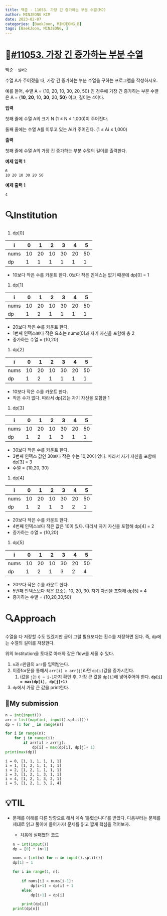 ```yaml
---
title: 백준 - 11053. 가장 긴 증가하는 부분 수열(MJ)
author: MINJEONG KIM
date: 2023-02-07
categories: [BaekJoon, MINJEONG_B]
tags: [BaekJoon, MINJEONG, ]
---
```




# 📖[#11053. **가장 긴 증가하는 부분 수열**](https://www.acmicpc.net/problem/11053)
백준 - `실버2`

수열 A가 주어졌을 때, 가장 긴 증가하는 부분 수열을 구하는 프로그램을 작성하시오.

예를 들어, 수열 A = {10, 20, 10, 30, 20, 50} 인 경우에 가장 긴 증가하는 부분 수열은 A = {**10**, **20**, 10, **30**, 20, **50**} 이고, 길이는 4이다.

**입력**

첫째 줄에 수열 A의 크기 N (1 ≤ N ≤ 1,000)이 주어진다.

둘째 줄에는 수열 A를 이루고 있는 Ai가 주어진다. (1 ≤ Ai ≤ 1,000)

**출력**

첫째 줄에 수열 A의 가장 긴 증가하는 부분 수열의 길이를 출력한다.

**예제 입력 1**

```
6
10 20 10 30 20 50
```

**예제 출력 1**

```
4
```

# 🔍Institution

1. dp[0]

| i | 0 | 1 | 2 | 3 | 4 | 5 |
| --- | --- | --- | --- | --- | --- | --- |
| nums  | 10 | 20 | 10 | 30 | 20 | 50 |
| dp | 1 | 1 | 1 | 1 | 1 | 1 |
- 10보다 작은 수를 카운트 한다. 0보다 작은 인덱스는 없기 때문에 dp[0] = 1

1. dp[1]

| i | 0 | 1 | 2 | 3 | 4 | 5 |
| --- | --- | --- | --- | --- | --- | --- |
| nums  | 10 | 20 | 10 | 30 | 20 | 50 |
| dp | 1 | 2 | 1 | 1 | 1 | 1 |
- 20보다 작은 수를 카운트 한다.
- 1번째 인덱스보다 작은 요소는 nums[0]과 자기 자신을 포함해 총 2
- 증가하는 수열 = {10,20}

1. dp[2]

| i | 0 | 1 | 2 | 3 | 4 | 5 |
| --- | --- | --- | --- | --- | --- | --- |
| nums  | 10 | 20 | 10 | 30 | 20 | 50 |
| dp | 1 | 2 | 1 | 1 | 1 | 1 |
- 10보다 작은 수를 카운트 한다.
- 작은 수가 없다. 따라서 dp[2]는 자기 자신을 포함한 1

1. dp[3]

| i | 0 | 1 | 2 | 3 | 4 | 5 |
| --- | --- | --- | --- | --- | --- | --- |
| nums  | 10 | 20 | 10 | 30 | 20 | 50 |
| dp | 1 | 2 | 1 | 3 | 1 | 1 |
- 30보다 작은 수를 카운트 한다.
- 3번째 인덱스 값인 30보다 작은 수는 10,20이 있다. 따라서 자기 자신을 포함해 dp[3] = 3
- 수열 = {10,20, 30}

1. dp[4]

| i | 0 | 1 | 2 | 3 | 4 | 5 |
| --- | --- | --- | --- | --- | --- | --- |
| nums  | 10 | 20 | 10 | 30 | 20 | 50 |
| dp | 1 | 2 | 1 | 3 | 2 | 1 |
- 20보다 작은 수를 카운트 한다.
- 4번째 인덱스보다 작은 값은 10이 있다. 따라서 자기 자신을 포함해 dp[4] = 2
- 증가하는 수열 = {10,20}

1. dp[5]

| i | 0 | 1 | 2 | 3 | 4 | 5 |
| --- | --- | --- | --- | --- | --- | --- |
| nums  | 10 | 20 | 10 | 30 | 20 | 50 |
| dp | 1 | 2 | 1 | 3 | 2 | 4 |
- 20보다 작은 수를 카운트 한다.
- 5번째 인덱스보다 작은 요소는 10, 20, 30. 자기 자신을 포함해 dp[5] = 4
- 증가하는 수열 = {10,20,30,50}

# 🔍Approach

수열을 다 저장할 수도 있겠지만 굳이 그럴 필요보다는 횟수를 저장하면 된다. 즉, dp에는 수열의 길이를 저장한다.

위의 Institution을 토대로 아래와 같은 flow를 세울 수 있다.

1. `n`과 `n`만큼의 `arr`를 입력받는다.
2. 이중for문을 통해서 `arr[i] > arr[j]`라면 `dp[i]`값을 증가시킨다.
    1. i값을 `j`는 `0 ~ i-1`까지 확인 후, 가장 큰 값을 `dp[i]`에 넣어주어야 한다.
    **`dp[i] = max(dp[i], dp[j]+1)`**
3. `dp`에서 가장 큰 값을 print한다.

## 🚩My submission

```python
n = int(input())
arr = list(map(int, input().split()))
dp = [1 for _ in range(n)]

for i in range(n):
    for j in range(i):
        if arr[i] > arr[j]:
            dp[i] = max(dp[i], dp[j]+ 1)
print(max(dp))
```

```
i = 0, [1, 1, 1, 1, 1, 1]
i = 1, [1, 2, 1, 1, 1, 1]
i = 2, [1, 2, 1, 1, 1, 1]
i = 3, [1, 2, 1, 3, 1, 1]
i = 4, [1, 2, 1, 3, 2, 1]
i = 5, [1, 2, 1, 3, 2, 4]
```

# 💡TIL

- 문제를 이해를 다른 방향으로 해서 계속 ‘틀렸습니다’를 받았다. 다음부터는 문제를 제대로 읽고 풀이에 들어가자! 문제를 읽고 짧게 핵심을 적어보자.
    - 처음에 실패했던 코드
    
    ```python
    n = int(input())
    dp = [0] * (n+1)
    
    nums = [int(n) for n in input().split()]
    dp[1] = 1 
    
    for i in range(1, n):
        
        if nums[i] > nums[i-1]:
            dp[i+1] = dp[i] + 1
        else:
            dp[i+1] = dp[i]
    
        print(dp[i])
    print(dp[n])
    ```
